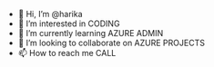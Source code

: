 - 👋 Hi, I’m @harika
- 👀 I’m interested in CODING
- 🌱 I’m currently learning AZURE ADMIN
- 💞️ I’m looking to collaborate on AZURE PROJECTS
- 📫 How to reach me CALL

<!---
harika154/harika154 is a ✨ special ✨ repository because its `README.md` (this file) appears on your GitHub profile.
You can click the Preview link to take a look at your changes.
--->
